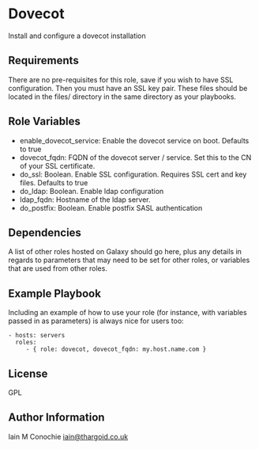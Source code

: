 Dovecot
=========

Install and configure a dovecot installation

Requirements
------------

There are no pre-requisites for this role, save if you wish to have SSL configuration. Then you
 must have an SSL key pair. These files should be located in the files/ directory in the same
 directory as your playbooks.

Role Variables
--------------

  - enable_dovecot_service: Enable the dovecot service on boot. Defaults to true
  - dovecot_fqdn: FQDN of the dovecot server / service. Set this to the CN of your SSL certificate.
  - do_ssl: Boolean. Enable SSL configuration. Requires SSL cert and key files. Defaults to true
  - do_ldap: Boolean. Enable ldap configuration
  - ldap_fqdn: Hostname of the ldap server.
  - do_postfix: Boolean. Enable postfix SASL authentication

Dependencies
------------

A list of other roles hosted on Galaxy should go here, plus any details in regards to parameters that may need to be set for other roles, or variables that are used from other roles.

Example Playbook
----------------

Including an example of how to use your role (for instance, with variables passed in as parameters) is always nice for users too:

    - hosts: servers
      roles:
         - { role: dovecot, dovecot_fqdn: my.host.name.com }

License
-------

GPL

Author Information
------------------

Iain M Conochie <iain@thargoid.co.uk>